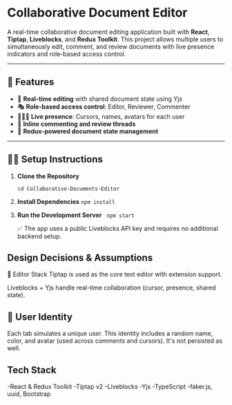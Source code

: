 # Collaborative Document Editor

A real-time collaborative document editing application built with **React**, **Tiptap**, **Liveblocks**, and **Redux Toolkit**. This project allows multiple users to simultaneously edit, comment, and review documents with live presence indicators and role-based access control.

---

## 🚀 Features

- 📝 **Real-time editing** with shared document state using Yjs
- 🎭 **Role-based access control**: Editor, Reviewer, Commenter
- 🧑‍🤝‍🧑 **Live presence**: Cursors, names, avatars for each user
- 💬 **Inline commenting and review threads**
- 🔌 **Redux-powered document state management**

---

## 🧑‍💻 Setup Instructions

1. **Clone the Repository**
   ```git clone https://github.com/your-username/Collaborative-Documents-Editor.git
   cd Collaborative-Documents-Editor

2. **Install Dependencies**
   ```npm install```

3. **Run the Development Server**
  ``` npm start```

   ✅ The app uses a public Liveblocks API key and requires no additional backend setup.


## Design Decisions & Assumptions
📐 Editor Stack
Tiptap is used as the core text editor with extension support.

Liveblocks + Yjs handle real-time collaboration (cursor, presence, shared state).

## 👤 User Identity
Each tab simulates a unique user.
This identity includes a random name, color, and avatar (used across comments and cursors). It's not persisted as well.


## Tech Stack
-React & Redux Toolkit
-Tiptap v2
-Liveblocks
-Yjs
-TypeScript
-faker.js, uuid, Bootstrap
